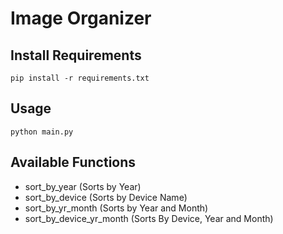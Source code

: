 # Image Organizer

## Install Requirements

    pip install -r requirements.txt

## Usage

    python main.py

## Available Functions


- sort_by_year  (Sorts by Year) 
- sort_by_device (Sorts by Device Name)
- sort_by_yr_month (Sorts by Year and Month)
- sort_by_device_yr_month (Sorts By Device, Year and Month)
